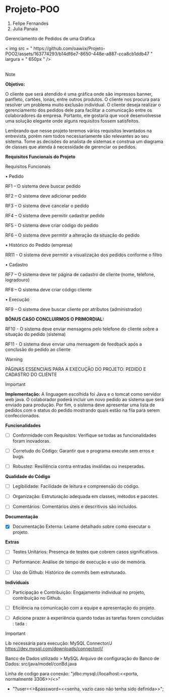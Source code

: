 # Projeto-POO

1. Felipe Fernandes
2. Julia Panaia
   
Gerenciamento de Pedidos de uma Gráfica
<div>​​
< img  src = " https://github.com/oawiix/Projeto-POO2/assets/163774293/b14df6e7-8650-448e-a887-cca8cb1ddb47 "  largura = " 650px " />
</div>​​

> [!NOTE]
> **Objetivo:**
> 
> O cliente que será atendido é uma gráfica onde são impressos banner, panfleto, cartões, lonas, entre outros produtos. O cliente nos procura para resolver um problema muito
> exclusão individual. O cliente deseja realizar o gerenciamento dos pedidos dele para facilitar a comunicação entre os colaboradores da empresa. Portanto, ele gostaria que você desenvolvesse uma solução elegante onde alguns requisitos fossem satisfeitos.
>
> Lembrando que nesse projeto teremos vários requisitos levantados na entrevista, porém nem todos necessariamente são relevantes ao seu sistema. Tome as decisões do analista de sistemas e construa um diagrama de classes que atenda à necessidade de gerenciar os pedidos.

**Requisitos Funcionais do Projeto**

Requisitos Funcionais

• Pedido

RF1 – O sistema deve buscar pedido

RF2 – O sistema deve adicionar pedido

RF3 – O sistema deve cancelar o pedido

RF4 – O sistema deve permitir cadastrar pedido

RF5 - O sistema deve criar código do pedido

RF6 – O sistema deve permitir a alteração da situação do pedido

• Histórico do Pedido (empresa)

RR11 - O sistema deve permitir a visualização dos pedidos conforme o filtro

• Cadastro

RF7 – O sistema deve ter página de cadastro de cliente (nome, telefone, logradouro)

RF8 – O sistema deve criar código cliente

• Execução

RF9 – O sistema deve buscar cliente por atributos (administrador)

**BÔNUS CASO CONCLUIRMOS O PRIMORDIAL:**

RF10 - O sistema deve enviar mensagens pelo telefone do cliente sobre a situação do
pedido (sistema)

RF11 - O sistema deve enviar uma mensagem de feedback após a conclusão do pedido
ao cliente

> [!WARNING]
> PÁGINAS ESSENCIAIS PARA A EXECUÇÃO DO PROJETO: PEDIDO E CADASTRO DO CLIENTE

> [!IMPORTANT]
> **Implementação:**
> A linguagem escolhida foi Java e o tomcat como servidor web java. O colaborador poderá incluir
> um novo pedido ao sistema que será enviado para produção. Por fim, o sistema deve apresentar uma
>  lista de pedidos com o status do pedido mostrando quais estão na fila para serem confeccionados.    
 


**Funcionalidades**

-  [ ] Conformidade com Requisitos: Verifique se todas as funcionalidades foram inovadoras.

-  [ ] Corretudo do Código: Garantir que o programa execute sem erros e bugs.

-  [ ] Robustez: Resiliência contra entradas inválidas ou inesperadas.

**Qualidade do Código**

-  [ ] Legibilidade: Facilidade de leitura e compreensão do código.

-  [ ] Organização: Estruturação adequada em classes, métodos e pacotes.

-  [ ] Comentários: Comentários úteis e descritivos são incluídos.

**Documentação** 
-  [x] Documentação Externa: Leiame detalhado sobre como executar o projeto.

**Extras** 

-  [ ] Testes Unitários: Presença de testes que cobrem casos significativos.

-  [ ] Performance: Análise de tempo de execução e uso de memória.

-  [ ] Uso do Github: Histórico de commits bem estruturado.

**Individuais**  

-  [ ] Participação e Contribuição: Engajamento individual no projeto, contribuição no Github.

-  [ ] Eficiência na comunicação com a equipe e apresentação do projeto.


-  [ ] Adicione prazer à experiência quando todas as tarefas forem concluídas : tada :

> [!IMPORTANT]
> Lib necessária para execução:
> MySQL Connector/J
> https://dev.mysql.com/downloads/connector/j/
> 
> Banco de Dados utilizado > MySQL
> Arquivo de configuração do Banco de Dados:
> src/java/model/conBd.java
> 
> Linha de codigo para conexáo:
> "jdbc:mysql://localhost:<<porta, normalmente 3306>>/<<nome do banco>>"
> + "?user=<<usuario>>&password=<<senha, vazio caso não tenha sido definida>>";

